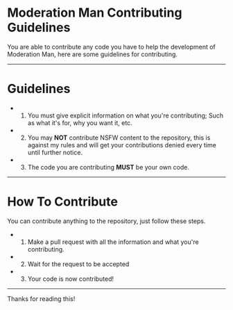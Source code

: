 # Moderation Man Contributing Guidelines

You are able to contribute any code you have to help the development of Moderation Man, here are some guidelines for contributing.

---

# Guidelines

- 1. You must give explicit information on what you're contributing; Such as what it's for, why you want it, etc.
- 2. You may **NOT** contribute NSFW content to the repository, this is against my rules and will get your contributions denied every time until further notice.
- 3. The code you are contributing **MUST** be your own code.

---

# How To Contribute

You can contribute anything to the repository, just follow these steps.

- 1. Make a pull request with all the information and what you're contributing.
- 2. Wait for the request to be accepted
- 3. Your code is now contributed!

---

Thanks for reading this!
